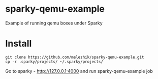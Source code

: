 # sparky-qemu-example

Example of running qemu boxes under Sparky

# Install

```
git clone https://github.com/melezhik/sparky-qemu-example.git 
cp -r .sparky/projects/ ~/.sparky/projects/
```

Go to sparky - http://127.0.0.1:4000 and run sparky-qemu-example job

